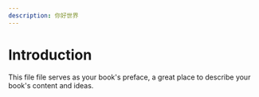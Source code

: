 ```yaml
---
description: 你好世界
---
```


# Introduction

This file file serves as your book's preface, a great place to describe your book's content and ideas.

